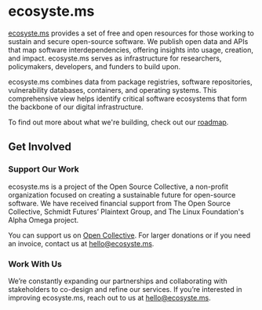 # ecosyste.ms

[ecosyste.ms](https://ecosyste.ms) provides a set of free and open resources for those working to sustain and secure open-source software. We publish open data and APIs that map software interdependencies, offering insights into usage, creation, and impact. ecosyste.ms serves as infrastructure for researchers, policymakers, developers, and funders to build upon.

ecosyste.ms combines data from package registries, software repositories, vulnerability databases, containers, and operating systems. This comprehensive view helps identify critical software ecosystems that form the backbone of our digital infrastructure.

To find out more about what we're building, check out our [roadmap](https://github.com/orgs/ecosyste-ms/projects/10).

## Get Involved

### Support Our Work

ecosyste.ms is a project of the Open Source Collective, a non-profit organization focused on creating a sustainable future for open-source software. We have received financial support from The Open Source Collective, Schmidt Futures’ Plaintext Group, and The Linux Foundation's Alpha Omega project.

You can support us on [Open Collective](https://opencollective.com/ecosystems). For larger donations or if you need an invoice, contact us at [hello@ecosyste.ms](mailto:hello@ecosyste.ms).

### Work With Us

We’re constantly expanding our partnerships and collaborating with stakeholders to co-design and refine our services. If you’re interested in improving ecosyste.ms, reach out to us at [hello@ecosyste.ms](mailto:hello@ecosyste.ms).
